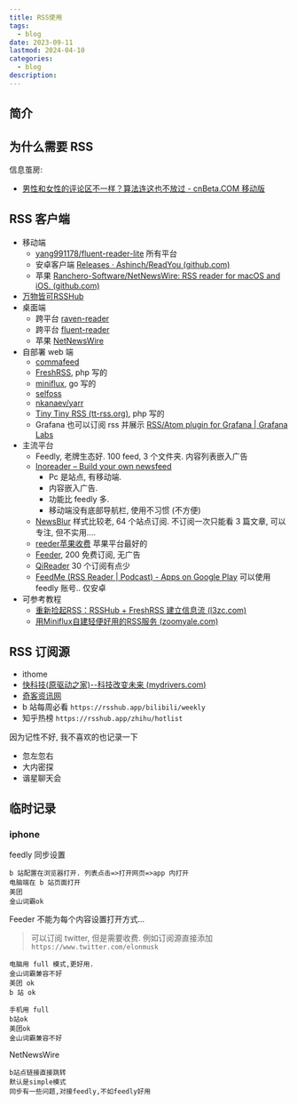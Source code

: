 ```yaml
---
title: RSS使用
tags:
  - blog
date: 2023-09-11
lastmod: 2024-04-10
categories:
  - blog
description: 
---
```


## 简介

## 为什么需要 RSS

信息茧房:

- [男性和女性的评论区不一样？算法连这也不放过 - cnBeta.COM 移动版](https://m.cnbeta.com.tw/view/1382883.htm)

## RSS 客户端

- 移动端
    - [yang991178/fluent-reader-lite](https://github.com/yang991178/fluent-reader-lite) 所有平台
    - 安卓客户端 [Releases · Ashinch/ReadYou (github.com)](https://github.com/Ashinch/ReadYou)
    - 苹果 [Ranchero-Software/NetNewsWire: RSS reader for macOS and iOS. (github.com)](https://github.com/Ranchero-Software/NetNewsWire)
- [万物皆可RSSHub](https://docs.rsshub.app/routes/bbs#v2ex-zui-re-%2F-zui-xin-zhu-ti)
- 桌面端
    - 跨平台 [raven-reader](https://github.com/hello-efficiency-inc/raven-reader)
    - 跨平台 [fluent-reader]( https://github.com/yang991178/fluent-reader )
    - 苹果 [NetNewsWire](https://github.com/Ranchero-Software/NetNewsWire)
- 自部署 web 端
    - [commafeed](https://github.com/Athou/commafeed)
    - [FreshRSS](https://github.com/FreshRSS/FreshRSS), php 写的
    - [miniflux](https://github.com/miniflux/v2), go 写的
    - [selfoss](https://selfoss.aditu.de/)
    - [nkanaev/yarr](https://github.com/nkanaev/yarr)
    - [Tiny Tiny RSS (tt-rss.org)](https://tt-rss.org/), php 写的
    - Grafana 也可以订阅 rss 并展示 [RSS/Atom plugin for Grafana | Grafana Labs](https://grafana.com/grafana/plugins/volkovlabs-rss-datasource/?tab=installation)
- 主流平台
    - Feedly, 老牌生态好. 100 feed, 3 个文件夹. 内容列表嵌入广告
    - [Inoreader – Build your own newsfeed](https://www.inoreader.com/zh-hans/)
        - Pc 是站点, 有移动端.
        - 内容嵌入广告.
        - 功能比 feedly 多.
        - 移动端没有底部导航栏, 使用不习惯 (不方便)
    - [NewsBlur](https://newsblur.com/) 样式比较老, 64 个站点订阅. 不订阅一次只能看 3 篇文章, 可以专注, 但不实用....
    - [reeder苹果收费](https://reederapp.com/) 苹果平台最好的
    - [Feeder](https://feeder.co/), 200 免费订阅, 无广告
    - [QiReader](https://www.qireader.com/) 30 个订阅有点少
    - [FeedMe (RSS Reader | Podcast) - Apps on Google Play](https://play.google.com/store/apps/details?id=com.seazon.feedme&hl=en_US) 可以使用 feedly 账号.. 仅安卓
- 可参考教程
    - [重新捡起RSS：RSSHub + FreshRSS 建立信息流 (l3zc.com)](https://l3zc.com/2023/07/rsshub-freshrss-information-flow/)
    - [用Miniflux自建轻便好用的RSS服务 (zoomyale.com)](http://zoomyale.com/2018/miniflux_rss/)

## RSS 订阅源

- ithome
- [快科技(原驱动之家)--科技改变未来 (mydrivers.com)](https://rss.mydrivers.com/)
- [奇客资讯网](https://www.solidot.org/)
- b 站每周必看 `https://rsshub.app/bilibili/weekly`
- 知乎热榜 `https://rsshub.app/zhihu/hotlist`

因为记性不好, 我不喜欢的也记录一下

- 忽左忽右
- 大内密探
- 谐星聊天会

## 临时记录

### iphone

feedly 同步设置

```
b 站配置在浏览器打开. 列表点击=>打开网页=>app 内打开
电脑端在 b 站页面打开
美团
金山词霸ok
```

Feeder 不能为每个内容设置打开方式...

> 可以订阅 twitter, 但是需要收费. 例如订阅源直接添加 `https://www.twitter.com/elonmusk`

```
电脑用 full 模式,更好用.
金山词霸兼容不好
美团 ok
b 站 ok

手机用 full
b站ok
美团ok
金山词霸兼容不好
```

NetNewsWire

```shell
b站点链接直接跳转
默认是simple模式
同步有一些问题,对接feedly,不如feedly好用
```

